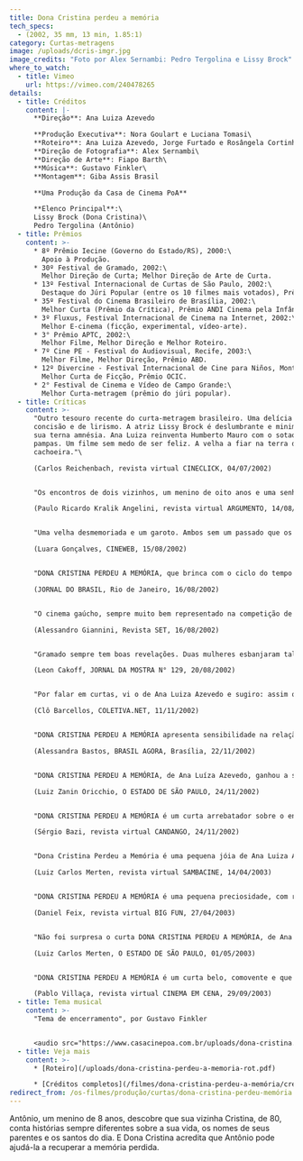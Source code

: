 ```yaml
---
title: Dona Cristina perdeu a memória
tech_specs:
  - (2002, 35 mm, 13 min, 1.85:1)
category: Curtas-metragens
image: /uploads/dcris-imgr.jpg
image_credits: "Foto por Alex Sernambi: Pedro Tergolina e Lissy Brock"
where_to_watch:
  - title: Vimeo
    url: https://vimeo.com/240478265
details:
  - title: Créditos
    content: |-
      **Direção**: Ana Luiza Azevedo

      **Produção Executiva**: Nora Goulart e Luciana Tomasi\
      **Roteiro**: Ana Luiza Azevedo, Jorge Furtado e Rosângela Cortinhas\
      **Direção de Fotografia**: Alex Sernambi\
      **Direção de Arte**: Fiapo Barth\
      **Música**: Gustavo Finkler\
      **Montagem**: Giba Assis Brasil

      **Uma Produção da Casa de Cinema PoA**

      **Elenco Principal**:\
      Lissy Brock (Dona Cristina)\
      Pedro Tergolina (Antônio)
  - title: Prêmios
    content: >-
      * 8º Prêmio Iecine (Governo do Estado/RS), 2000:\
        Apoio à Produção.
      * 30º Festival de Gramado, 2002:\
        Melhor Direção de Curta; Melhor Direção de Arte de Curta.
      * 13º Festival Internacional de Curtas de São Paulo, 2002:\
        Destaque do Júri Popular (entre os 10 filmes mais votados), Prêmio Aquisição Canal Brasil
      * 35º Festival do Cinema Brasileiro de Brasília, 2002:\
        Melhor Curta (Prêmio da Crítica), Prêmio ANDI Cinema pela Infância.
      * 3º Fluxus, Festival Internacional de Cinema na Internet, 2002:\
        Melhor E-cinema (ficção, experimental, vídeo-arte).
      * 3° Prêmio APTC, 2002:\
        Melhor Filme, Melhor Direção e Melhor Roteiro.
      * 7º Cine PE - Festival do Audiovisual, Recife, 2003:\
        Melhor Filme, Melhor Direção, Prêmio ABD.
      * 12º Divercine - Festival Internacional de Cine para Niños, Montevideo, Uruguay, 2003:\
        Melhor Curta de Ficção, Prêmio OCIC.
      * 2° Festival de Cinema e Vídeo de Campo Grande:\
        Melhor Curta-metragem (prêmio do júri popular).
  - title: Críticas
    content: >-
      "Outro tesouro recente do curta-metragem brasileiro. Uma delícia de
      concisão e de lirismo. A atriz Lissy Brock é deslumbrante e minimalista em
      sua terna amnésia. Ana Luiza reinventa Humberto Mauro com o sotaque dos
      pampas. Um filme sem medo de ser feliz. A velha a fiar na terra do azulão:
      cachoeira."\

      (Carlos Reichenbach, revista virtual CINECLICK, 04/07/2002)


      "Os encontros de dois vizinhos, um menino de oito anos e uma senhora de oitenta, rende momentos de extrema poesia. (...) A direção de atores é excelente. Os novatos Pedro Tergolina e Lissy Brock estão muito bem, e o filme dependia 99% de suas atuações. Há passagens de um simbolismo forte, que pode render várias interpretações: o construir e desconstruir da cerca, as voltas em círculo da bicicleta, os encontros e a memória em círculos, o patinho na passagem do tempo, os objetos guardados..."\

      (Paulo Ricardo Kralik Angelini, revista virtual ARGUMENTO, 14/08/2002)


      "Uma velha desmemoriada e um garoto. Ambos sem um passado que os aprisione, vivem sem preconceitos uma amizade inteiramente pura que entre adultos seria impossível. O filme agrupa duas visões de mundo semelhantes na essência e que quase nunca têm a chance de serem ouvidas."\

      (Luara Gonçalves, CINEWEB, 15/08/2002)


      "DONA CRISTINA PERDEU A MEMÓRIA, que brinca com o ciclo do tempo utilizando um brinquedo de criança (um patinho de madeira) em movimento, agradou ao ilustrar a ambição estética e o tom jovial que sempre fez do Rio Grande do Sul um dos maiores pólos do formato curta no Brasil. No roteiro que escreveu com o cineasta conterrâneo Jorge Furtado, Ana Luiza discute a questão do esquecimento de uma idosa por intermédio de uma relação dela com um menino de oito anos. A sensibilidade fez de seu filme o mais aplaudido de sua categoria até agora."\

      (JORNAL DO BRASIL, Rio de Janeiro, 16/08/2002)


      "O cinema gaúcho, sempre muito bem representado na competição de curtas-metragens, mostrou mais uma vez a que veio com DONA CRISTINA PERDEU A MEMÓRIA. Ana Luiza Azevedo, um dos nomes da famosa Casa de Cinema, mostra o nascimento da amizade entre um garoto de 8 anos e sua vizinha, uma senhora de 80. Internada no asilo que fica ao lado da casa do menino, a velhinha tem problemas de memória e conta histórias diferentes sobre sua vida sempre que encontra o menino. (...) O filme tem uma mágica irresistível."\

      (Alessandro Giannini, Revista SET, 16/08/2002)


      "Gramado sempre tem boas revelações. Duas mulheres esbanjaram talento na direção de curtas: DONA CRISTINA PERDEU A MEMÓRIA, de Ana Luiza Azevedo (Casa de Cinema de Porto Alegre), e 'Como se Morre no Cinema', de Luelane Loiola Corrêa, foram as melhores. Ana Luiza Azevedo concentrou em 13 minutos a questão afetiva da memória, da infância e da velhice, aproximando-se com muita ternura e emoção do universo cinematográfico do mestre espanhol Victor Erice."\

      (Leon Cakoff, JORNAL DA MOSTRA N° 129, 20/08/2002)


      "Por falar em curtas, vi o de Ana Luiza Azevedo e sugiro: assim que souberem onde e quando (...), dêem um jeito de ver DONA CRISTINA PERDEU A MEMÓRIA. Vocês verão que pode até ser possível que o mundo realmente tenha sido feito em sete dias. O que coube naquele curta pode demorar a vida inteira e nem por isso acontecer."\

      (Clô Barcellos, COLETIVA.NET, 11/11/2002)


      "DONA CRISTINA PERDEU A MEMÓRIA apresenta sensibilidade na relação de uma criança (Pedro Tergolina) e uma senhora (Lissy Brock) sem memória. Bonito e tocante, a história mostra o quanto pode ser importante para alguém uma pequena amizade."\

      (Alessandra Bastos, BRASIL AGORA, Brasília, 22/11/2002)


      "DONA CRISTINA PERDEU A MEMÓRIA, de Ana Luíza Azevedo, ganhou a simpatia do público, com sua reflexão amorosa sobre a infância e a terceira idade. Ao contrário de outros curtas, neste o coração leva a melhor sobre a razão. Com vantagens para o filme."\

      (Luiz Zanin Oricchio, O ESTADO DE SÃO PAULO, 24/11/2002)


      "DONA CRISTINA PERDEU A MEMÓRIA é um curta arrebatador sobre o encontro entre um garoto de oito anos e uma adorável velhinha desmiolada. A amizade entre eles - separados por uma precária cerca de madeira - vai ajudá-la a recuperar a memória de sua vida. A diretora gaúcha Ana Luiza Azevedo trata os personagens com ternura comovente e extrema delicadeza. Grande curta, ainda melhor que Três Minutos, seu filme anterior, vencedor em Brasília."\

      (Sérgio Bazi, revista virtual CANDANGO, 24/11/2002)


      "Dona Cristina Perdeu a Memória é uma pequena jóia de Ana Luiza Azevedo, com fotografia de Alex Senambi, sobre idosa que se relaciona com a vida por meio de um garoto que brinca. Ana Luiza é a diretora do ótimo Três Minutos; repete aqui seu talento para a concisão narrativa e a capacidade de observação, acrescidas da habilidade como diretora de elenco. Algo se passa quando o sorriso de velha de Lissy Brock ilumina a tela."\

      (Luiz Carlos Merten, revista virtual SAMBACINE, 14/04/2003)


      "DONA CRISTINA PERDEU A MEMÓRIA é uma pequena preciosidade, com roteiro e direção impecáveis, pela sutileza no contraponto entre a infância e a velhice, pela delicadeza com que trata a perda da memória, pelo domínio de recursos de linguagem como a repetição. É quase uma releitura de A Velha a Fiar, com a mesma ética, com o mesmo respeito aos personagens, a paciência e a generosidade ao olhar para o passado."\

      (Daniel Feix, revista virtual BIG FUN, 27/04/2003)


      "Não foi surpresa o curta DONA CRISTINA PERDEU A MEMÓRIA, de Ana Luiza Azevedo, mais do que um exercício de estilo da talentosa diretora de 'Três Minutos'. A história da interação entre o garoto e a velha desmemoriada pauta-se pelo rigor cênico, que não impede a poesia de aflorar."\

      (Luiz Carlos Merten, O ESTADO DE SÃO PAULO, 01/05/2003)


      "DONA CRISTINA PERDEU A MEMÓRIA é um curta belo, comovente e que merece ser visto. (...) Contando com uma trilha sonora cativante, o curta dirigido pela gaúcha Ana Luíza Azevedo é mergulhado em um reconfortante tom lúdico e traz o jovem ator Pedro Tergolina e a veterana Lissy Brock em uma interação dinâmica e repleta de química. Engraçado e tocante, o filme ainda é enriquecido pelo inteligente simbolismo referente à bagagem emocional e à experiência de Dona Cristina, que finalmente conferem \`lastro\` para que Antônio possa vencer seus próprios obstáculos."\

      (Pablo Villaça, revista virtual CINEMA EM CENA, 29/09/2003)
  - title: Tema musical
    content: >-
      "Tema de encerramento", por Gustavo Finkler


      <audio src="https://www.casacinepoa.com.br/uploads/dona-cristina.mp3" controls />
  - title: Veja mais
    content: >-
      * [Roteiro](/uploads/dona-cristina-perdeu-a-memoria-rot.pdf)

      * [Créditos completos](/filmes/dona-cristina-perdeu-a-memória/creditos-completos)
redirect_from: /os-filmes/produção/curtas/dona-cristina-perdeu-memória.html
---
```

Antônio, um menino de 8 anos, descobre que sua vizinha Cristina, de 80, conta histórias sempre diferentes sobre a sua vida, os nomes de seus parentes e os santos do dia. E Dona Cristina acredita que Antônio pode ajudá-la a recuperar a memória perdida.